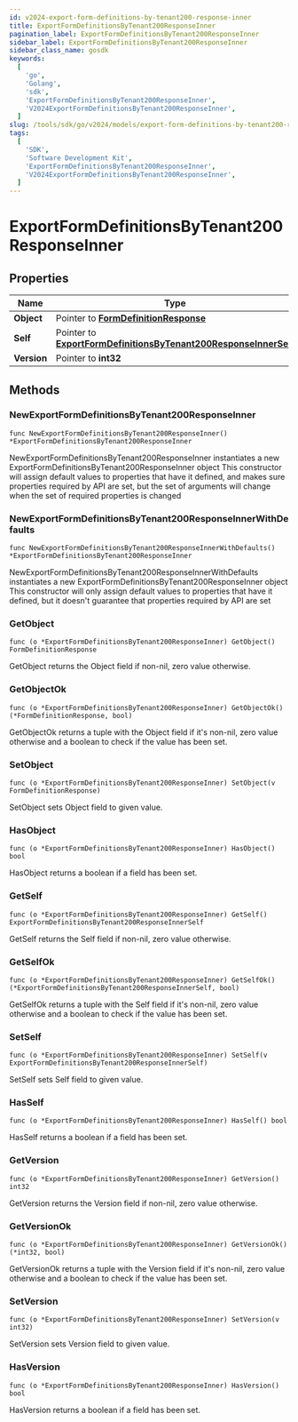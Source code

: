 ```yaml
---
id: v2024-export-form-definitions-by-tenant200-response-inner
title: ExportFormDefinitionsByTenant200ResponseInner
pagination_label: ExportFormDefinitionsByTenant200ResponseInner
sidebar_label: ExportFormDefinitionsByTenant200ResponseInner
sidebar_class_name: gosdk
keywords:
  [
    'go',
    'Golang',
    'sdk',
    'ExportFormDefinitionsByTenant200ResponseInner',
    'V2024ExportFormDefinitionsByTenant200ResponseInner',
  ]
slug: /tools/sdk/go/v2024/models/export-form-definitions-by-tenant200-response-inner
tags:
  [
    'SDK',
    'Software Development Kit',
    'ExportFormDefinitionsByTenant200ResponseInner',
    'V2024ExportFormDefinitionsByTenant200ResponseInner',
  ]
---
```


# ExportFormDefinitionsByTenant200ResponseInner

## Properties

| Name | Type | Description | Notes |
| --- | --- | --- | --- |
| **Object** | Pointer to [**FormDefinitionResponse**](form-definition-response) |  | [optional] |
| **Self** | Pointer to [**ExportFormDefinitionsByTenant200ResponseInnerSelf**](export-form-definitions-by-tenant200-response-inner-self) |  | [optional] |
| **Version** | Pointer to **int32** |  | [optional] |

## Methods

### NewExportFormDefinitionsByTenant200ResponseInner

`func NewExportFormDefinitionsByTenant200ResponseInner() *ExportFormDefinitionsByTenant200ResponseInner`

NewExportFormDefinitionsByTenant200ResponseInner instantiates a new ExportFormDefinitionsByTenant200ResponseInner object This constructor will assign default values to properties that have it defined, and makes sure properties required by API are set, but the set of arguments will change when the set of required properties is changed

### NewExportFormDefinitionsByTenant200ResponseInnerWithDefaults

`func NewExportFormDefinitionsByTenant200ResponseInnerWithDefaults() *ExportFormDefinitionsByTenant200ResponseInner`

NewExportFormDefinitionsByTenant200ResponseInnerWithDefaults instantiates a new ExportFormDefinitionsByTenant200ResponseInner object This constructor will only assign default values to properties that have it defined, but it doesn't guarantee that properties required by API are set

### GetObject

`func (o *ExportFormDefinitionsByTenant200ResponseInner) GetObject() FormDefinitionResponse`

GetObject returns the Object field if non-nil, zero value otherwise.

### GetObjectOk

`func (o *ExportFormDefinitionsByTenant200ResponseInner) GetObjectOk() (*FormDefinitionResponse, bool)`

GetObjectOk returns a tuple with the Object field if it's non-nil, zero value otherwise and a boolean to check if the value has been set.

### SetObject

`func (o *ExportFormDefinitionsByTenant200ResponseInner) SetObject(v FormDefinitionResponse)`

SetObject sets Object field to given value.

### HasObject

`func (o *ExportFormDefinitionsByTenant200ResponseInner) HasObject() bool`

HasObject returns a boolean if a field has been set.

### GetSelf

`func (o *ExportFormDefinitionsByTenant200ResponseInner) GetSelf() ExportFormDefinitionsByTenant200ResponseInnerSelf`

GetSelf returns the Self field if non-nil, zero value otherwise.

### GetSelfOk

`func (o *ExportFormDefinitionsByTenant200ResponseInner) GetSelfOk() (*ExportFormDefinitionsByTenant200ResponseInnerSelf, bool)`

GetSelfOk returns a tuple with the Self field if it's non-nil, zero value otherwise and a boolean to check if the value has been set.

### SetSelf

`func (o *ExportFormDefinitionsByTenant200ResponseInner) SetSelf(v ExportFormDefinitionsByTenant200ResponseInnerSelf)`

SetSelf sets Self field to given value.

### HasSelf

`func (o *ExportFormDefinitionsByTenant200ResponseInner) HasSelf() bool`

HasSelf returns a boolean if a field has been set.

### GetVersion

`func (o *ExportFormDefinitionsByTenant200ResponseInner) GetVersion() int32`

GetVersion returns the Version field if non-nil, zero value otherwise.

### GetVersionOk

`func (o *ExportFormDefinitionsByTenant200ResponseInner) GetVersionOk() (*int32, bool)`

GetVersionOk returns a tuple with the Version field if it's non-nil, zero value otherwise and a boolean to check if the value has been set.

### SetVersion

`func (o *ExportFormDefinitionsByTenant200ResponseInner) SetVersion(v int32)`

SetVersion sets Version field to given value.

### HasVersion

`func (o *ExportFormDefinitionsByTenant200ResponseInner) HasVersion() bool`

HasVersion returns a boolean if a field has been set.
